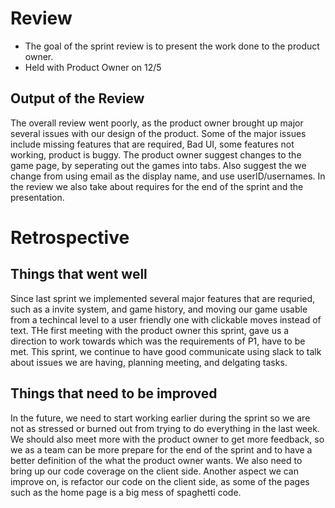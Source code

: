 # Review 
- The goal of the sprint review is to present the work done to the product owner. 
- Held with Product Owner on 12/5

## Output of the Review
The overall review went poorly, as the product owner brought up major several issues with our design of the product. Some of the major issues
include missing features that are required, Bad UI, some features not working, product is buggy. The product owner suggest changes to the game
page, by seperating out the games into tabs. Also suggest the we change from using email as the display name, and use userID/usernames.
In the review we also take about requires for the end of the sprint and the presentation.

# Retrospective

## Things that went well
Since last sprint we implemented several major features that are requried, such as a invite system, and game history, and moving our game
usable from a techincal level to a user friendly one with clickable moves instead of text. THe first meeting with the product owner this sprint,
gave us a direction to work towards which was the requirements of P1, have to be met. This sprint, we continue to have good communicate using slack
to talk about issues we are having, planning meeting, and delgating tasks.

## Things that need to be improved 
In the future, we need to start working earlier during the sprint so we are not as stressed or burned out from trying to do everything 
in the last week. We should also meet more with the product owner to get more feedback, so we as a team can be more prepare for the
end of the sprint and to have a better definition of the what the product owner wants. We also need to bring up our code coverage 
on the client side. Another aspect we can improve on, is refactor our code on the client side, as some of the pages such as
the home page is a big mess of spaghetti code.
